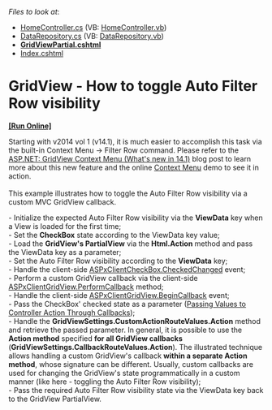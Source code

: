 <!-- default file list -->
*Files to look at*:

* [HomeController.cs](./CS/E4882/Controllers/HomeController.cs) (VB: [HomeController.vb](./VB/E4882/Controllers/HomeController.vb))
* [DataRepository.cs](./CS/E4882/Models/DataRepository.cs) (VB: [DataRepository.vb](./VB/E4882/Models/DataRepository.vb))
* **[GridViewPartial.cshtml](./CS/E4882/Views/Home/GridViewPartial.cshtml)**
* [Index.cshtml](./CS/E4882/Views/Home/Index.cshtml)
<!-- default file list end -->
# GridView - How to toggle Auto Filter Row visibility
<!-- run online -->
**[[Run Online]](https://codecentral.devexpress.com/e4882/)**
<!-- run online end -->


<p>Starting with v2014 vol 1 (v14.1), it is much easier to accomplish this task via the built-in Context Menu -> Filter Row command. Please refer to the <a href="https://community.devexpress.com/blogs/aspnet/archive/2014/05/12/asp-net-gridview-context-menu-what-39-s-new-in-14-1.aspx">ASP.NET: GridView Context Menu (What's new in 14.1)</a> blog post to learn more about this new feature and the online <a href="http://demos.devexpress.com/aspxgridviewdemos/Columns/ContextMenu.aspx">Context Menu</a> demo to see it in action.<br /><br />This example illustrates how to toggle the Auto Filter Row visibility via a custom MVC GridView callback.</p>
<p>- Initialize the expected Auto Filter Row visibility via the <strong>ViewData</strong> key when a View is loaded for the first time;<br /> - Set the <strong>CheckBox</strong> state according to the ViewData key value;<br /> - Load the <strong>GridView's PartialView</strong> via the <strong>Html.Action</strong> method and pass the ViewData key as a parameter;<br /> - Set the Auto Filter Row visibility according to the <strong>ViewData</strong> key;<br /> - Handle the client-side <a href="http://documentation.devexpress.com/#AspNet/DevExpressWebASPxEditorsScriptsASPxClientCheckBox_CheckedChangedtopic"><u>ASPxClientCheckBox.CheckedChanged</u></a> event;<br /> - Perform a custom GridView callback via the client-side <a href="http://documentation.devexpress.com/#AspNet/DevExpressWebASPxGridViewScriptsASPxClientGridView_PerformCallbacktopic"><u>ASPxClientGridView.PerformCallback</u></a> method;<br /> - Handle the client-side <a href="http://documentation.devexpress.com/#AspNet/DevExpressWebASPxGridViewScriptsASPxClientGridView_BeginCallbacktopic"><u>ASPxClientGridView.BeginCallback</u></a> event;<br /> - Pass the CheckBox' checked state as a parameter (<a href="http://documentation.devexpress.com/#AspNet/CustomDocument9941"><u>Passing Values to Controller Action Through Callbacks</u></a>);<br /> - Handle the <strong>GridViewSettings.CustomActionRouteValues.Action</strong> method and retrieve the passed parameter. In general, it is possible to use the <strong>Action method</strong> specified <strong>for all GridView callbacks</strong> (<strong>GridViewSettings.CallbackRouteValues.Action</strong>). The illustrated technique allows handling a custom GridView's callback <strong>within a separate Action method</strong>, whose signature can be different. Usually, custom callbacks are used for changing the GridView's state programmatically in a custom manner (like here - toggling the Auto Filter Row visibility);<br /> - Pass the required Auto Filter Row visibility state via the ViewData key back to the GridView PartialView.</p>

<br/>


